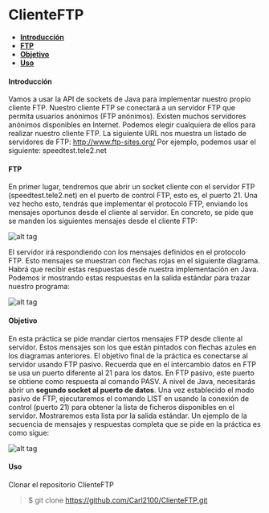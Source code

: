 ClienteFTP
======================



  
  - [__Introducción__](#introducción)
  - [__FTP__](#ftp)
  - [__Objetivo__](#objetivo)
  - [__Uso__](#uso)
  
 


#### Introducción 

Vamos a usar la API de sockets de Java para implementar nuestro propio cliente FTP. Nuestro
cliente FTP se conectará a un servidor FTP que permita usuarios anónimos (FTP anónimos).
Existen muchos servidores anónimos disponibles en Internet. Podemos elegir cualquiera de
ellos para realizar nuestro cliente FTP.
La siguiente URL nos muestra un listado de servidores
de FTP: http://www.ftp-sites.org/
Por ejemplo, podemos usar el siguiente:
speedtest.tele2.net


#### FTP 

En primer lugar, tendremos que abrir un socket cliente con el servidor FTP
(speedtest.tele2.net) en el puerto de control FTP, esto es, el puerto 21. Una vez hecho
esto, tendrás que implementar el protocolo FTP, enviando los mensajes oportunos desde el
cliente al servidor. En concreto, se pide que se manden los siguientes mensajes desde el
cliente FTP:


![alt tag](https://github.com/Carl2100/ClienteFTP/blob/master/mensajeftp.png)

El servidor irá respondiendo con los mensajes definidos en el protocolo FTP. Esto mensajes se
muestran con flechas rojas en el siguiente diagrama. Habrá que recibir estas respuestas desde
nuestra implementación en Java. Podemos ir mostrando estas respuestas en la salida estándar
para trazar nuestro programa:

![alt tag](https://github.com/Carl2100/ClienteFTP/blob/master/mensajeftp2.png)


#### Objetivo 

En esta práctica se pide mandar ciertos mensajes FTP desde cliente al servidor. Estos mensajes
son los que están pintados con flechas azules en los diagramas anteriores.
El objetivo final de la práctica es conectarse al servidor usando FTP pasivo. Recuerda que en el
intercambio datos en FTP se usa un puerto diferente al 21 para los datos. En FTP pasivo, este
puerto se obtiene como respuesta al comando PASV. A nivel de Java, necesitarás abrir un
**segundo socket al puerto de datos**.
Una vez establecido el modo pasivo de FTP, ejecutaremos el comando LIST en usando la
conexión de control (puerto 21) para obtener la lista de ficheros disponibles en el servidor.
Mostraremos esta lista por la salida estándar.
Un ejemplo de la secuencia de mensajes y respuestas completa que se pide en la práctica es
como sigue:

![alt tag](https://github.com/Carl2100/ClienteFTP/blob/master/fotoftp3.png)

#### Uso 
Clonar el repositorio ClienteFTP
 >$ git clone https://github.com/Carl2100/ClienteFTP.git
